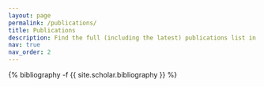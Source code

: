```yaml
---
layout: page
permalink: /publications/
title: Publications
description: Find the full (including the latest) publications list in my Google Scholar profile.
nav: true
nav_order: 2
---
```

<!-- _pages/publications.md -->
<div class="publications">

{% bibliography -f {{ site.scholar.bibliography }} %}

</div>
